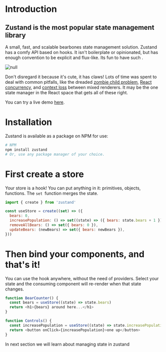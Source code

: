 # Introduction

## Zustand is the most popular state management library

A small, fast, and scalable bearbones state management solution. Zustand has a comfy API based on hooks. It isn't boilerplate or opinionated, but has enough convention to be explicit and flux-like. Its fun to have such .

![null](https://raw.githubusercontent.com/pmndrs/zustand/main/docs/bear.jpg)



Don't disregard it because it's cute, it has claws! Lots of time was spent to deal with common pitfalls, like the dreaded [zombie child problem](https://github.com/bvaughn/rfcs/blob/useMutableSource/text/0000-use-mutable-source.md), [React concurrency](www.documentthing.com), and [context loss](https://github.com/facebook/react/issues/13332) between mixed renderers. It may be the one state manager in the React space that gets all of these right.

You can try a live demo [here](https://codesandbox.io/p/sandbox/dazzling-moon-itop4).



# Installation

Zustand is available as a package on NPM for use:

```bash
# NPM
npm install zustand
# Or, use any package manager of your choice.
```


# First create a store

Your store is a hook! You can put anything in it: primitives, objects, functions. The `set `function merges the state.

```javascript
import { create } from 'zustand'

const useStore = create((set) => ({
  bears: 0,
  increasePopulation: () => set((state) => ({ bears: state.bears + 1 })),
  removeAllBears: () => set({ bears: 0 }),
  updateBears: (newBears) => set({ bears: newBears }),
}))
```


# Then bind your components, and that's it!

You can use the hook anywhere, without the need of providers. Select your state and the consuming component will re-render when that state changes.

```javascript
function BearCounter() {
  const bears = useStore((state) => state.bears)
  return <h1>{bears} around here...</h1>
}

function Controls() {
  const increasePopulation = useStore((state) => state.increasePopulation)
  return <button onClick={increasePopulation}>one up</button>
}
```


In next section we will learn about managing state in zustand
